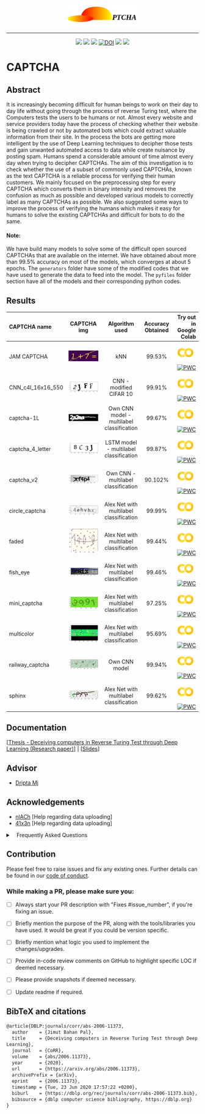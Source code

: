 

<p align="center">
    <img src="https://raw.githubusercontent.com/Jimut123/CAPTCHA/master/captcha.png">
</p>

***

<p align="center">
    <img src="https://github.com/pytorch/examples/workflows/Run%20Examples/badge.svg">
    <img src="https://img.shields.io/badge/PRs-welcome-brightgreen.svg?style=flat">
    <img src="https://img.shields.io/badge/first--timers--only-friendly-blue.svg">
    <a href="https://doi.org/10.5281/zenodo.4041154"><img src="https://zenodo.org/badge/DOI/10.5281/zenodo.4041154.svg" alt="DOI"></a>
    <img src="https://img.shields.io/endpoint.svg?url=https://paperswithcode.com/badge/deceiving-computers-in-reverse-turing-test/captcha-detection-on-jam-captcha">
    <a href="https://arxiv.org/abs/2006.11373"><img src="http://img.shields.io/badge/arXiv-2006.11373-B31B1B.svg"></a>
    
</p>

# CAPTCHA 

## Abstract

It is increasingly becoming difficult for human beings to work on their day to day life without going through the process of reverse Turing test, where the Computers tests the users to be humans or not. Almost every website and service providers today have the process of checking whether their website is being crawled or not by automated bots which could extract valuable information from their site. In the process the bots are getting more intelligent by the use of Deep Learning techniques to decipher those tests and gain unwanted automated access to data while create nuisance by posting spam. Humans spend a considerable amount of time almost every day when trying to decipher CAPTCHAs. The aim of this investigation is to check whether the use of a subset of commonly used CAPTCHAs, known as the text CAPTCHA is a reliable process for verifying their human customers. We mainly focused on the preprocessing step for every CAPTCHA which converts them in binary intensity and removes the confusion as much as possible and developed various models to correctly label as many CAPTCHAs as possible. We also suggested some ways to improve the process of verifying the humans which makes it easy for humans to solve the existing CAPTCHAs and difficult for bots to do the same. 

#### Note:

We have build many models to solve some of the difficult open sourced CAPTCHAs that are available on the internet. We have obtained about more than 99.5% accuracy on most of the models, which converges at about 5 epochs. The ``generators`` folder have some of the modified codes that we have used to generate the data to feed into the model. The ``pyfiles`` folder section have all of the models and their corresponding python codes. 

## Results

| CAPTCHA name| CAPTCHA  img| Algorithm used  | Accuracy Obtained | Try out in Google Colab|
| :------------ | :------------: |:---------------:| :-----:| -----:|
| JAM CAPTCHA | ![img](https://raw.githubusercontent.com/Jimut123/CAPTCHA/master/pyfiles/JAM/1%2B7.png)| kNN | 99.53% | [![img](https://raw.githubusercontent.com/Jimut123/CAPTCHA/master/colab.png)](https://colab.research.google.com/github/Jimut123/CAPTCHA/blob/master/pyfiles/JAM/cleaned_3/JAM_KNN.ipynb)  [![PWC](https://img.shields.io/endpoint.svg?url=https://paperswithcode.com/badge/deceiving-computers-in-reverse-turing-test/captcha-detection-on-jam-captcha)](https://paperswithcode.com/sota/captcha-detection-on-jam-captcha?p=deceiving-computers-in-reverse-turing-test)|
| CNN_c4l_16x16_550 | ![img](https://raw.githubusercontent.com/Jimut123/CAPTCHA/master/pyfiles/c4l_16x16_550/c4l_ex.png) | CNN - modified CIFAR 10 | 99.91% | [![img](https://raw.githubusercontent.com/Jimut123/CAPTCHA/master/colab.png)](https://colab.research.google.com/github/Jimut123/CAPTCHA/blob/master/pyfiles/c4l_16x16_550/CNN_c4l_16x16_550.ipynb) [![PWC](https://img.shields.io/endpoint.svg?url=https://paperswithcode.com/badge/deceiving-computers-in-reverse-turing-test/captcha-detection-on-cnn-c4l-16x16-550)](https://paperswithcode.com/sota/captcha-detection-on-cnn-c4l-16x16-550?p=deceiving-computers-in-reverse-turing-test)|
| captcha-1L | ![img](https://raw.githubusercontent.com/Jimut123/CAPTCHA/master/pyfiles/captcha-1L/2a2aa.png)  | Own CNN model - multilabel classification | 99.67% | [![img](https://raw.githubusercontent.com/Jimut123/CAPTCHA/master/colab.png)](https://colab.research.google.com/github/Jimut123/CAPTCHA/blob/master/pyfiles/captcha-1L/images_1L_processed.ipynb) [![PWC](https://img.shields.io/endpoint.svg?url=https://paperswithcode.com/badge/deceiving-computers-in-reverse-turing-test/captcha-detection-on-captcha-1l)](https://paperswithcode.com/sota/captcha-detection-on-captcha-1l?p=deceiving-computers-in-reverse-turing-test) |
| captcha_4_letter | ![img](https://raw.githubusercontent.com/Jimut123/CAPTCHA/master/pyfiles/captcha_4_letter/c4l.png) | LSTM model - multilabel classification | 99.87% | [![img](https://raw.githubusercontent.com/Jimut123/CAPTCHA/master/colab.png)](https://colab.research.google.com/github/Jimut123/CAPTCHA/blob/master/pyfiles/captcha_4_letter/captcha_4_letter_v1_drive.ipynb) [![PWC](https://img.shields.io/endpoint.svg?url=https://paperswithcode.com/badge/deceiving-computers-in-reverse-turing-test/captcha-detection-on-captcha-4-letter)](https://paperswithcode.com/sota/captcha-detection-on-captcha-4-letter?p=deceiving-computers-in-reverse-turing-test)|
| captcha_v2 | ![img](https://raw.githubusercontent.com/Jimut123/CAPTCHA/master/pyfiles/captcha_v2/captcha_v2.png) | Own CNN - multilabel classification | 90.102% | [![img](https://raw.githubusercontent.com/Jimut123/CAPTCHA/master/colab.png)](https://colab.research.google.com/github/Jimut123/CAPTCHA/blob/master/pyfiles/captcha_v2/captcha_v2_1_drive.ipynb) [![PWC](https://img.shields.io/endpoint.svg?url=https://paperswithcode.com/badge/deceiving-computers-in-reverse-turing-test/captcha-detection-on-captcha-v2)](https://paperswithcode.com/sota/captcha-detection-on-captcha-v2?p=deceiving-computers-in-reverse-turing-test)|
| circle_captcha | ![img](https://raw.githubusercontent.com/Jimut123/CAPTCHA/master/pyfiles/circle_captcha/circle_captcha.png) | Alex Net with multilabel classification | 99.99% | [![img](https://raw.githubusercontent.com/Jimut123/CAPTCHA/master/colab.png)](https://colab.research.google.com/github/Jimut123/CAPTCHA/blob/master/pyfiles/circle_captcha/circle_captcha.ipynb) [![PWC](https://img.shields.io/endpoint.svg?url=https://paperswithcode.com/badge/deceiving-computers-in-reverse-turing-test/captcha-detection-on-circle-captcha)](https://paperswithcode.com/sota/captcha-detection-on-circle-captcha?p=deceiving-computers-in-reverse-turing-test)|
| faded | ![img](https://raw.githubusercontent.com/Jimut123/CAPTCHA/master/pyfiles/faded/captcha_faded.png) | Alex Net with multilabel classification | 99.44% | [![img](https://raw.githubusercontent.com/Jimut123/CAPTCHA/master/colab.png)](https://colab.research.google.com/github/Jimut123/CAPTCHA/blob/master/pyfiles/faded/faded_captcha.ipynb) [![PWC](https://img.shields.io/endpoint.svg?url=https://paperswithcode.com/badge/deceiving-computers-in-reverse-turing-test/captcha-detection-on-faded)](https://paperswithcode.com/sota/captcha-detection-on-faded?p=deceiving-computers-in-reverse-turing-test)|
| fish_eye | ![img](https://raw.githubusercontent.com/Jimut123/CAPTCHA/master/pyfiles/fish_eye/fish_eye.png) | Alex Net with multilabel classification | 99.46% | [![img](https://raw.githubusercontent.com/Jimut123/CAPTCHA/master/colab.png)](https://colab.research.google.com/github/Jimut123/CAPTCHA/blob/master/pyfiles/fish_eye/fish_eye.ipynb) [![PWC](https://img.shields.io/endpoint.svg?url=https://paperswithcode.com/badge/deceiving-computers-in-reverse-turing-test/captcha-detection-on-fish-eye)](https://paperswithcode.com/sota/captcha-detection-on-fish-eye?p=deceiving-computers-in-reverse-turing-test)| 
| mini_captcha  | ![img](https://raw.githubusercontent.com/Jimut123/CAPTCHA/master/pyfiles/mini_captcha/10epochs/mini_captcha.png) | Alex Net with multilabel classification        | 97.25% | [![img](https://raw.githubusercontent.com/Jimut123/CAPTCHA/master/colab.png)](https://colab.research.google.com/github/Jimut123/CAPTCHA/blob/master/pyfiles/mini_captcha/10epochs/mini_captcha.ipynb) [![PWC](https://img.shields.io/endpoint.svg?url=https://paperswithcode.com/badge/deceiving-computers-in-reverse-turing-test/captcha-detection-on-mini-captcha)](https://paperswithcode.com/sota/captcha-detection-on-mini-captcha?p=deceiving-computers-in-reverse-turing-test)|
| multicolor | ![img](https://raw.githubusercontent.com/Jimut123/CAPTCHA/master/pyfiles/multicolor/mc_full.png) | Alex Net with multilabel classification | 95.69% | [![img](https://raw.githubusercontent.com/Jimut123/CAPTCHA/master/colab.png)](https://colab.research.google.com/github/Jimut123/CAPTCHA/blob/master/pyfiles/multicolor/mc_50per_saved_model_20e.ipynb) [![PWC](https://img.shields.io/endpoint.svg?url=https://paperswithcode.com/badge/deceiving-computers-in-reverse-turing-test/captcha-detection-on-multicolor)](https://paperswithcode.com/sota/captcha-detection-on-multicolor?p=deceiving-computers-in-reverse-turing-test)|
| railway_captcha | ![img](https://raw.githubusercontent.com/Jimut123/CAPTCHA/master/pyfiles/railway_captcha/3_letter/604_1.png) | Own CNN model | 99.94% | [![img](https://raw.githubusercontent.com/Jimut123/CAPTCHA/master/colab.png)](https://colab.research.google.com/github/Jimut123/CAPTCHA/blob/master/pyfiles/railway_captcha/4_letter/railway_captcha_4.ipynb)[![PWC](https://img.shields.io/endpoint.svg?url=https://paperswithcode.com/badge/deceiving-computers-in-reverse-turing-test/captcha-detection-on-railway-captcha)](https://paperswithcode.com/sota/captcha-detection-on-railway-captcha?p=deceiving-computers-in-reverse-turing-test)|
| sphinx | ![img](https://raw.githubusercontent.com/Jimut123/CAPTCHA/master/pyfiles/sphinx/sphinx.png) | Alex Net with multilabel classification | 99.62% | [![img](https://raw.githubusercontent.com/Jimut123/CAPTCHA/master/colab.png)](https://colab.research.google.com/github/Jimut123/CAPTCHA/blob/master/pyfiles/sphinx/sphinx_33_10e_9873.ipynb) [![PWC](https://img.shields.io/endpoint.svg?url=https://paperswithcode.com/badge/deceiving-computers-in-reverse-turing-test/captcha-detection-on-sphinx)](https://paperswithcode.com/sota/captcha-detection-on-sphinx?p=deceiving-computers-in-reverse-turing-test)|


## Documentation

[[Thesis - Deceiving computers in Reverse Turing Test through Deep Learning (Research paper)](https://arxiv.org/abs/2006.11373)] | [[Slides](https://jimut123.github.io/files/JBP_SCRIPTS/JBP_021.pdf)]


## Advisor 

* [Dripta Mj](https://web.archive.org/web/20200624004219/http://www2.eng.ox.ac.uk/civil/efm/people/dripta-sarkar)

## Acknowledgements 

* [nlACh](https://github.com/nlACh) [Help regarding data uploading]
* [41x3n](https://github.com/41x3n) [Help regarding data uploading]

<details>
<summary>
<a class="btnfire small stroke"><em class="fas fa-chevron-circle-down"></em>&nbsp;&nbsp; <bold>Frequently Asked Questions</bold> </a>    
</summary>

<ul>
<li>

Are these the only notebooks? 

- No, https://colab.research.google.com/github/Jimut123/CAPTCHA/blob/master/pyfiles/sphinx/sphinx_33_10e_9873.ipynb  is the path for testing the notebooks in Colab, please use this format for testing other notebooks, there are some awesome visualizations too...
</li>
<li>

Do we need to download the data?

- No, it is automatically downloaded, you just need to plug and play for getting the job done in Google Collaboratory.
</li>
<li>

Training time is taking too long?

- Yes, some of the CAPTCHAs really take long time to train, (over 10 hrs for just 10 epochs even in GPUs). It is good to have multiple GPUs when you are using this on your own machine.
</li>
<li>

Found a bug? or version issue?

- PRs welcome, fork it, and send a pull request!
</li>



</ul>
</details>

## Contribution


Please feel free to raise issues and fix any existing ones. Further details can be found in our [code of conduct](https://github.com/Jimut123/CAPTCHA/blob/master/CODE_OF_CONDUCT.md).

### While making a PR, please make sure you:
- [ ] Always start your PR description with "Fixes #issue_number", if you're fixing an issue.
- [ ] Briefly mention the purpose of the PR, along with the tools/libraries you have used. It would be great if you could be version specific.
- [ ] Briefly mention what logic you used to implement the changes/upgrades.
- [ ] Provide in-code review comments on GitHub to highlight specific LOC if deemed necessary.
- [ ] Please provide snapshots if deemed necessary.
- [ ] Update readme if required.



## BibTeX and citations

```
@article{DBLP:journals/corr/abs-2006-11373,
  author    = {Jimut Bahan Pal},
  title     = {Deceiving computers in Reverse Turing Test through Deep Learning},
  journal   = {CoRR},
  volume    = {abs/2006.11373},
  year      = {2020},
  url       = {https://arxiv.org/abs/2006.11373},
  archivePrefix = {arXiv},
  eprint    = {2006.11373},
  timestamp = {Tue, 23 Jun 2020 17:57:22 +0200},
  biburl    = {https://dblp.org/rec/journals/corr/abs-2006-11373.bib},
  bibsource = {dblp computer science bibliography, https://dblp.org}
}
```

